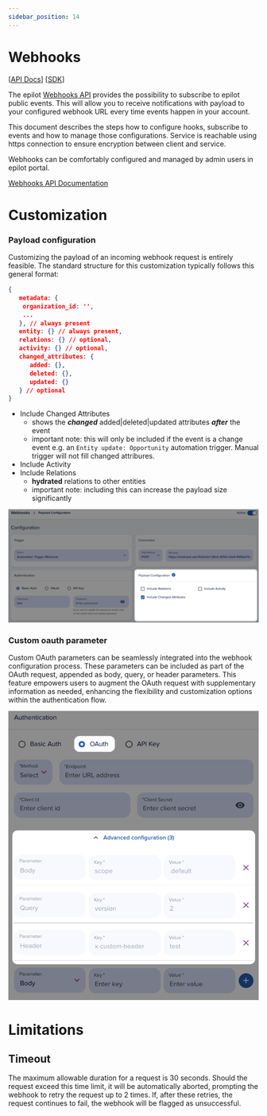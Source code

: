 ```yaml
---
sidebar_position: 14
---
```


# Webhooks

[[API Docs](/api/webhooks)]
[[SDK](https://www.npmjs.com/package/@epilot/webhooks-client)]

The epilot [Webhooks API](/api/webhooks) provides the possibility to subscribe to epilot public events. This will allow you to receive notifications with payload to your configured webhook URL every time events happen in your account.

This document describes the steps how to configure hooks, subscribe to events and how to manage those configurations. Service is reachable using https connection to ensure encryption between client and service.

Webhooks can be comfortably configured and managed by admin users in epilot portal.

[Webhooks API Documentation](/api/webhooks)


# Customization

### Payload configuration

Customizing the payload of an incoming webhook request is entirely feasible. The standard structure for this customization typically follows this general format:

```json
{
   metadata: {
    organization_id: '',
    ...
   }, // always present
   entity: {} // always present,
   relations: {} // optional,
   activity: {} // optional,
   changed_attributes: {
      added: {},
      deleted: {},
      updated: {}
   } // optional
}
```
- Include Changed Attributes
  - shows the ***changed*** added|deleted|updated attributes ***after*** the event
  - important note: this will only be included if the event is a change event e.g. an `Entity update: Opportunity` automation trigger. Manual trigger will not fill changed attribures.
- Include Activity
- Include Relations
  - **hydrated** relations to other entities
  - important note: including this can increase the payload size significantly

![Custom Webhook Payload Configuration](../static/img/webhook-custom-payload.png)

### Custom oauth parameter

Custom OAuth parameters can be seamlessly integrated into the webhook configuration process. These parameters can be included as part of the OAuth request, appended as body, query, or header parameters. This feature empowers users to augment the OAuth request with supplementary information as needed, enhancing the flexibility and customization options within the authentication flow.

![Custom Webhook Ouath Parameter](../static/img/webhook-custom-oauth.png)


# Limitations

## Timeout
The maximum allowable duration for a request is 30 seconds. Should the request exceed this time limit, it will be automatically aborted, prompting the webhook to retry the request up to 2 times. If, after these retries, the request continues to fail, the webhook will be flagged as unsuccessful.